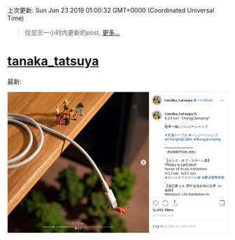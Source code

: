 
  
 上次更新: Sun Jun 23 2019 01:00:32 GMT+0000 (Coordinated Universal Time) 

 > 仅显示一小时内更新的post, [更多...](screenshots/)
  
# [tanaka_tatsuya](https://www.instagram.com/tanaka_tatsuya/)

最新:

    

![tanaka_tatsuya](screenshots/tanaka_tatsuya/latest.png?raw=true)

        